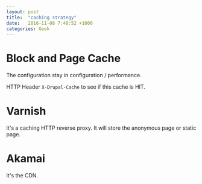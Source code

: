 ```yaml
---
layout: post
title:  "caching strategy"
date:   2016-11-08 7:40:52 +1000
categories: Geek
---
```

Block and Page Cache 
======
The configuration stay in configuration / performance.

HTTP Header `X-Drupal-Cache` to see if this cache is HIT.

Varnish
=======
It's a caching HTTP reverse proxy. It will store the anonymous page or static page.


Akamai
======
It's the CDN.